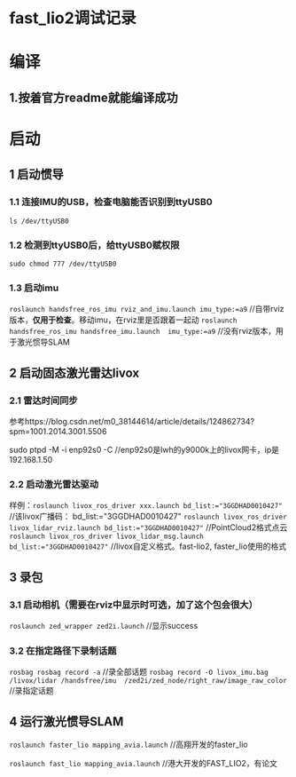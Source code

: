 # fast_lio2调试记录

# 编译

## 1.按着官方readme就能编译成功



# 启动

## 1 启动惯导

### 1.1 连接IMU的USB，检查电脑能否识别到ttyUSB0

`ls /dev/ttyUSB0`

### 1.2 检测到ttyUSB0后，给ttyUSB0赋权限

`sudo chmod 777 /dev/ttyUSB0`

### 1.3 启动imu

`roslaunch handsfree_ros_imu rviz_and_imu.launch imu_type:=a9`	//自带rviz版本，**仅用于检查**。移动imu，在rviz里是否跟着一起动
`roslaunch handsfree_ros_imu handsfree_imu.launch  imu_type:=a9`	//没有rviz版本，用于激光惯导SLAM

<!--陀螺仪和加速计的发布话题：/handsfree/imu -->
<!-- 磁力计的发布话题：/handsfree/mag -->

## 2 启动固态激光雷达livox

### 2.1 雷达时间同步

参考https://blog.csdn.net/m0_38144614/article/details/124862734?spm=1001.2014.3001.5506

sudo ptpd -M -i enp92s0 -C	//enp92s0是lwh的y9000k上的livox网卡，ip是192.168.1.50
<!-- 可以启动livox_iewer查看有没有时间同步（在官网可以下载） -->

### 2.2 启动激光雷达驱动

样例：`roslaunch livox_ros_driver xxx.launch bd_list:="3GGDHAD0010427"`	//该livox广播码： bd_list:="3GGDHAD0010427"
`roslaunch livox_ros_driver livox_lidar_rviz.launch bd_list:="3GGDHAD0010427"`	//PointCloud2格式点云
`roslaunch livox_ros_driver livox_lidar_msg.launch bd_list:="3GGDHAD0010427"`	  //livox自定义格式。fast-lio2, faster_lio使用的格式

<!--livox_lidar_rviz.launch	//向外发布pointcloud2格式的点云数据,自动加载rviz-->
<!--livox_lidar.launch	//向外发布pointcloud2格式的点云数据,无rviz-->
<!--livox_lidar_msg.launch	//向外发布览沃自定义点云数据-->

## 3 录包

### 3.1 启动相机（需要在rviz中显示时可选，加了这个包会很大）

`roslaunch zed_wrapper zed2i.launch`		//显示success

### 3.2 在指定路径下录制话题

`rosbag rosbag record -a`	//录全部话题
`rosbag record -O livox_imu.bag /livox/lidar /handsfree/imu  /zed2i/zed_node/right_raw/image_raw_color`	//录指定话题

## 4 运行激光惯导SLAM

`roslaunch faster_lio mapping_avia.launch`		//高翔开发的faster_lio

`roslaunch fast_lio mapping_avia.launch`			//港大开发的FAST_LIO2，有论文
